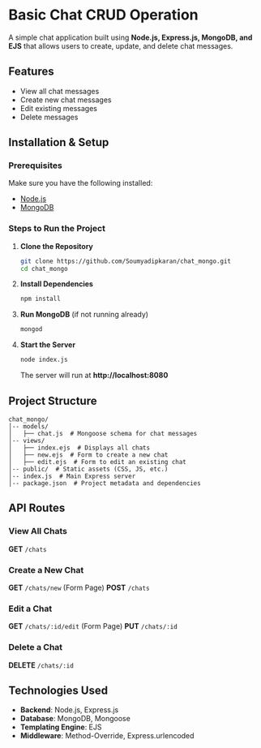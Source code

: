# Basic Chat CRUD Operation

A simple chat application built using **Node.js, Express.js, MongoDB, and EJS** that allows users to create, update, and delete chat messages.

## Features
- View all chat messages
- Create new chat messages
- Edit existing messages
- Delete messages

## Installation & Setup

### Prerequisites
Make sure you have the following installed:
- [Node.js](https://nodejs.org/)
- [MongoDB](https://www.mongodb.com/)

### Steps to Run the Project

1. **Clone the Repository**
   ```sh
   git clone https://github.com/Soumyadipkaran/chat_mongo.git
   cd chat_mongo
   ```

2. **Install Dependencies**
   ```sh
   npm install
   ```

3. **Run MongoDB** (if not running already)
   ```sh
   mongod
   ```

4. **Start the Server**
   ```sh
   node index.js
   ```
   The server will run at **http://localhost:8080**

## Project Structure
```
chat_mongo/
│-- models/
│   ├── chat.js  # Mongoose schema for chat messages
│-- views/
│   ├── index.ejs  # Displays all chats
│   ├── new.ejs  # Form to create a new chat
│   ├── edit.ejs  # Form to edit an existing chat
│-- public/  # Static assets (CSS, JS, etc.)
│-- index.js  # Main Express server
│-- package.json  # Project metadata and dependencies
```

## API Routes

### View All Chats
**GET** `/chats`

### Create a New Chat
**GET** `/chats/new` (Form Page)
**POST** `/chats`

### Edit a Chat
**GET** `/chats/:id/edit` (Form Page)
**PUT** `/chats/:id`

### Delete a Chat
**DELETE** `/chats/:id`

## Technologies Used
- **Backend**: Node.js, Express.js
- **Database**: MongoDB, Mongoose
- **Templating Engine**: EJS
- **Middleware**: Method-Override, Express.urlencoded

